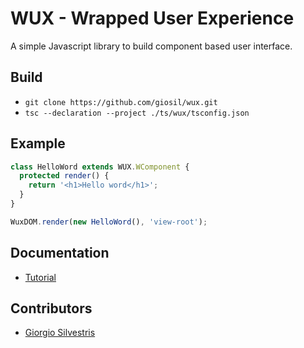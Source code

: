 # WUX - Wrapped User Experience 

A simple Javascript library to build component based user interface.

## Build

- `git clone https://github.com/giosil/wux.git` 
- `tsc --declaration --project ./ts/wux/tsconfig.json`

## Example

```typescript
class HelloWord extends WUX.WComponent {
  protected render() {
    return '<h1>Hello word</h1>';
  }
}

WuxDOM.render(new HelloWord(), 'view-root');
```

## Documentation

- [Tutorial](wux_tutorial.pdf)

## Contributors

* [Giorgio Silvestris](https://github.com/giosil)
